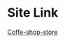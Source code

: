 <h1>Site Link</h1>
<a href="https://amir-h-shafiei.github.io/Coffe-shop-store/">Coffe-shop-store</a>
